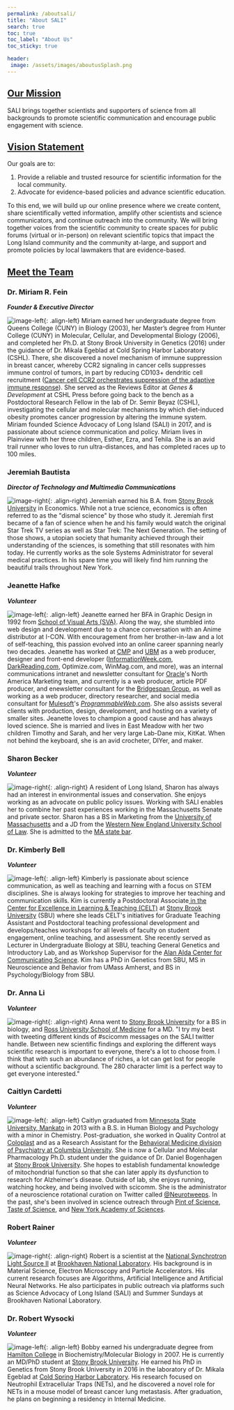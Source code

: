 ```yaml
---
permalink: /aboutsali/
title: "About SALI"
search: true
toc: true
toc_label: "About Us"
toc_sticky: true

header:
 image: /assets/images/aboutusSplash.png
---
```


## <u>Our Mission</u>
SALI brings together scientists and supporters of science from all backgrounds to promote scientific communication and encourage public engagement with science.

## <u>Vision Statement</u>

Our goals are to: 

1. Provide a reliable and trusted resource for scientific information for the local community.
2. Advocate for evidence-based policies and advance scientific education.

To this end, we will build up our online presence where we create content, share scientifically vetted information, amplify other scientists and science communicators, and continue outreach into the community. We will bring together voices from the scientific community to create spaces for public forums (virtual or in-person) on relevant scientific topics that impact the Long Island community and the community at-large, and support and promote policies by local lawmakers that are evidence-based.

## <u>Meet the Team</u>
### Dr. Miriam R. Fein

***Founder & Executive Director***

![image-left](/assets/images/biophotos/MiriamFein.png){: .align-left} Miriam earned her undergraduate degree from Queens College (CUNY) in Biology (2003), her Master’s degree from Hunter College (CUNY) in Molecular, Cellular, and Developmental Biology (2006), and completed her Ph.D. at Stony Brook University in Genetics (2016) under the guidance of Dr. Mikala Egeblad at Cold Spring Harbor Laboratory (CSHL). There, she discovered a novel mechanism of immune suppression in breast cancer, whereby CCR2 signaling in cancer cells suppresses immune control of tumors, in part by reducing CD103+ dendritic cell recruitment ([Cancer cell CCR2 orchestrates suppression of the adaptive immune response](https://rupress.org/jem/article/217/10/e20181551/151949/Cancer-cell-CCR2-orchestrates-suppression-of-the)). She served as the Reviews Editor at *Genes & Development* at CSHL Press before going back to the bench as a Postdoctoral Research Fellow in the lab of Dr. Semir Beyaz (CSHL), investigating the cellular and molecular mechanisms by which diet-induced obesity promotes cancer progression by altering the immune system. Miriam founded Science Advocacy of Long Island (SALI) in 2017, and is passionate about science communication and policy. Miriam lives in Plainview with her three children, Esther, Ezra, and Tehila. She is an avid trail runner who loves to run ultra-distances, and has completed races up to 100 miles. 

### Jeremiah Bautista

***Director of Technology and Multimedia Communications***

![image-right](/assets/images/biophotos/JeremiahBautista.png){: .align-right} Jeremiah earned his B.A. from [Stony Brook University](http://www.stonybrook.edu/) in Economics. While not a true science, economics is often referred to  as the "dismal science" by those who study it. Jeremiah first became of a fan of science when he and his family would watch the original Star Trek TV series as well as Star Trek: The Next Generation. The setting of those shows, a utopian society that humanity achieved through their understanding of the sciences, is something that still resonates with him today. He currently works as the sole Systems Administrator for several medical practices. In his spare time you will likely find him running the beautiful trails throughout New York.

### Jeanette Hafke

***Volunteer***

![image-left](/assets/images/biophotos/JeanetteHafke.png){: .align-left} Jeanette earned her BFA in Graphic Design in 1992 from [School of Visual Arts (SVA)](https://www.sva.edu/). Along the way, she stumbled into web design and development due to a chance conversation with an Anime distributor at I-CON. With encouragement from her brother-in-law and a lot of self-teaching, this  passion evolved into an online career spanning nearly two decades. Jeanette has worked at [CMP](https://en.wikipedia.org/wiki/CMP_Technology) and [UBM](http://www.ubm.com) as a web producer, designer and front-end developer ([InformationWeek.com](https://www.informationweek.com), [DarkReading.com](https://www.darkreading.com/), Optimize.com, WinMag.com, and more), was an internal communications intranet and newsletter consultant for [Oracle](https://www.oracle.com)'s North America Marketing team, and currently is a web producer, article PDF producer, and enewsletter consultant for the [Bridgespan Group](https://www.bridgespan.org/), as well as working as a web producer, directory researcher, and social media consultant for [Mulesoft](https://www.mulesoft.com)'s [*ProgrammableWeb*.com](https://www.ProgrammableWeb.com/). She also assists several clients with production, design, development,  and hosting on a variety of smaller sites. Jeanette loves to champion a  good cause and has always loved science. She is married and lives in  East Meadow with her two children Timothy and Sarah, and her very large  Lab-Dane mix, KitKat. When not behind the keyboard, she is an avid  crocheter, DIYer, and maker.

### Sharon Becker  

***Volunteer***

![image-right](/assets/images/biophotos/SharonBecker.png){: .align-right} A resident of Long Island, Sharon has always had an interest in  environmental issues and conservation. She enjoys working as an advocate on public policy issues.  Working with SALI enables her to combine her  past experiences working in the Massachusetts Senate and private sector. Sharon has a BS in Marketing from the [University of Massachusetts](https://www.massachusetts.edu/) and a JD from the [Western New England University School of Law](http://www1.wne.edu/law/). She is admitted to the [MA state bar](https://www.massbar.org/).

### Dr. Kimberly Bell

***Volunteer***

![image-left](/assets/images/biophotos/KimberlyBell.png){: .align-left} Kimberly is passionate about science communication, as well as teaching and learning with a focus on STEM disciplines. She is always looking for strategies to improve her teaching and communication skills. Kim is currently a Postdoctoral Associate[ in the Center for Excellence in Learning & Teaching (CELT)](https://www.google.com/url?q=https://it.stonybrook.edu/celt&source=gmail-imap&ust=1603723274000000&usg=AOvVaw2ebpLVyCTSXc3o_TSsucHO) at [Stony Brook University](https://www.google.com/url?q=http://www.stonybrook.edu/&source=gmail-imap&ust=1603723274000000&usg=AOvVaw0U8thai4UdMY32j9yNB8yd) (SBU) where she leads CELT's initiatives for Graduate Teaching Assistant and Postdoctoral teaching professional development and develops/teaches workshops for all levels of faculty on student engagement, online teaching, and assessment. She recently served as Lecturer in Undergraduate Biology at SBU, teaching General Genetics and Introductory Lab, and as Workshop Supervisor for the [Alan Alda Center for Communicating Science](https://www.google.com/url?q=https://www.aldacenter.org/&source=gmail-imap&ust=1603723274000000&usg=AOvVaw1sKQzMtYSvBZOrMjYh4Fxn). Kim has a PhD in Genetics from SBU, MS in Neuroscience and Behavior from UMass Amherst, and BS in Psychology/Biology from SBU.

### Dr. Anna Li

***Volunteer***

![image-right](/assets/images/biophotos/AnnaLi.png){: .align-right} Anna went to [Stony Brook University](http://www.stonybrook.edu/) for a BS in biology, and [Ross University School of Medicine](https://medical.rossu.edu/) for a MD. "I try my best with tweeting different kinds of #scicomm  messages on the SALI twitter handle. Between new scientific findings and exploring the different ways scientific research is important to  everyone, there's a lot to choose from. I think that with such an  abundance of riches, a lot can get lost for people without a scientific  background. The 280 character limit is a perfect way to get everyone  interested."

### Caitlyn Cardetti

***Volunteer***

![image-left](/assets/images/biophotos/CaitlynCardetti.png){: .align-left} Caitlyn graduated from [Minnesota State University, Mankato](https://mankato.mnsu.edu/) in 2013 with a B.S. in Human Biology and Psychology with a minor in  Chemistry. Post-graduation, she worked in Quality Control at [Coloplast](https://www.coloplast.us) and as a Research Assistant for the [Behavioral Medicine division of Psychiatry at Columbia University](https://www.columbiapsychiatry.org/research/research-divisions/behavioral-medicine). She is now a Cellular and Molecular Pharmacology Ph.D. student under the guidance of Dr. Daniel Bogenhagen at [Stony Brook University](http://www.stonybrook.edu/). She hopes to establish fundamental knowledge of mitochondrial function  so that she can later apply its dysfunction to research for Alzheimer's  disease. Outside of lab, she enjoys running, watching hockey, and being  involved with scicomm. She is the administrator of a neuroscience  rotational curation on Twitter called [@Neurotweeps](https://twitter.com/Neurotweeps). In the past, she's been involved in science outreach through [Pint of Science](http://pintofscience.us/), [Taste of Science](https://tasteofscience.org/), and [New York Academy of Sciences](https://www.nyas.org/).

### Robert Rainer

***Volunteer***

![image-right](/assets/images/biophotos/RobertRainer.png){: .align-right} Robert is a scientist at the [National Synchrotron Light Source II](https://www.bnl.gov/ps/) at [Brookhaven National Laboratory](https://www.bnl.gov/). His background is in Material Science, Electron Microscopy and Particle Accelerators. His current research focuses are Algorithms, Artificial  Intelligence and Artificial Neural Networks. He also participates in  public outreach via platforms such as Science Advocacy of Long Island  (SALI) and Summer Sundays at Brookhaven National Laboratory.

### Dr. Robert Wysocki

***Volunteer***

![image-left](/assets/images/biophotos/RobertWysocki.png){: .align-left} Bobby earned his undergraduate degree from [Hamilton College](https://www.hamilton.edu/) in Biochemistry/Molecular Biology in 2007. He is currently an MD/PhD student at [Stony Brook University](http://www.stonybrook.edu/). He earned his PhD in Genetics from Stony Brook University in 2016 in the laboratory of Dr. Mikala Egeblad at [Cold Spring Harbor Laboratory](https://www.cshl.edu/). His research focused on Neutrophil Extracellular Traps (NETs), and he  discovered a novel role for NETs in a mouse model of breast cancer lung  metastasis. After graduation, he plans on beginning a residency in  Internal Medicine.

